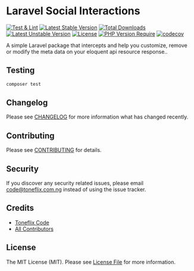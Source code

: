 # Laravel Social Interactions

[![Test & Lint](https://github.com/toneflix/laravel-resource-modifier/actions/workflows/run-tests.yml/badge.svg?branch=main)](https://github.com/toneflix/laravel-resource-modifier/actions/workflows/run-tests.yml)
[![Latest Stable Version](http://poser.pugx.org/toneflix-code/laravel-resource-modifier/v)](https://packagist.org/packages/toneflix-code/laravel-resource-modifier) [![Total Downloads](http://poser.pugx.org/toneflix-code/laravel-resource-modifier/downloads)](https://packagist.org/packages/toneflix-code/laravel-resource-modifier) [![Latest Unstable Version](http://poser.pugx.org/toneflix-code/laravel-resource-modifier/v/unstable)](https://packagist.org/packages/toneflix-code/laravel-resource-modifier) [![License](http://poser.pugx.org/toneflix-code/laravel-resource-modifier/license)](https://packagist.org/packages/toneflix-code/laravel-resource-modifier) [![PHP Version Require](http://poser.pugx.org/toneflix-code/laravel-resource-modifier/require/php)](https://packagist.org/packages/toneflix-code/laravel-resource-modifier)
[![codecov](https://codecov.io/gh/toneflix/laravel-resource-modifier/graph/badge.svg?token=WJfyCnmcZS)](https://codecov.io/gh/toneflix/laravel-resource-modifier)

<!-- ![GitHub Actions](https://github.com/toneflix/laravel-resource-modifier/actions/workflows/run-tests.yml/badge.svg) -->

A simple Laravel package that intercepts and help you customize, remove or modify the meta data on your eloquent api resource response..

## Testing

```bash
composer test
```

## Changelog

Please see [CHANGELOG](CHANGELOG.md) for more information what has changed recently.

## Contributing

Please see [CONTRIBUTING](CONTRIBUTING.md) for details.

## Security

If you discover any security related issues, please email code@toneflix.com.ng instead of using the issue tracker.

## Credits

-   [Toneflix Code](https://github.com/toneflix)
-   [All Contributors](../../contributors)

## License

The MIT License (MIT). Please see [License File](LICENSE.md) for more information.
